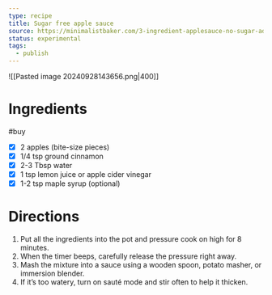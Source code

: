```yaml
---
type: recipe
title: Sugar free apple sauce
source: https://minimalistbaker.com/3-ingredient-applesauce-no-sugar-added/
status: experimental
tags:
  - publish
---
```

![[Pasted image 20240928143656.png|400]]
# Ingredients
#buy
- [x] 2 apples (bite-size pieces)
- [x] 1/4 tsp ground cinnamon
- [x] 2-3 Tbsp water
- [x] 1 tsp lemon juice or apple cider vinegar
- [x] 1-2 tsp maple syrup (optional)
# Directions
1. Put all the ingredients into the pot and pressure cook on high for 8 minutes.
2. When the timer beeps, carefully release the pressure right away.
3. Mash the mixture into a sauce using a wooden spoon, potato masher, or immersion blender.
4. If it’s too watery, turn on sauté mode and stir often to help it thicken.